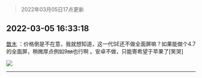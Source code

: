 > 2022年03月05日17点更新
<link rel="stylesheet" href="https://cdn.jsdelivr.net/gh/taotie6/sampleJSON@main/css/photo_show.css">
<meta name="referrer" content="no-referrer" />


 ## 2022-03-05 16:33:18 

 [㪚木](https://www.coolapk.com/feed/34017363?shareKey=NTdhOWVlZjk1YmQwNjIyMzI2NzE~) ：价格倒是不在意，我就想知道，这一代SE还不做全面屏嘛？如果能做个4.7的全面屏，稍微厚点例如9㎜也行啊 。安卓不做，只能寄希望于苹果了[笑哭] 

<div class="album">
<img class="img-item" src="http://image.coolapk.com/feed/2019/0930/11/1081091_49563943_2819_1155@400x225.gif" />
</div>

 ------- 

